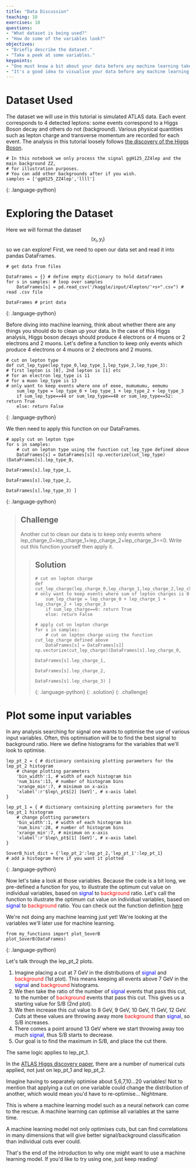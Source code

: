 ```yaml
---
title: "Data Discussion"
teaching: 10
exercises: 10
questions:
- "What dataset is being used?"
- "How do some of the variables look?"
objectives:
- "Briefly describe the dataset."
- "Take a peek at some variables."
keypoints:
- "One must know a bit about your data before any machine learning takes place."
- "It's a good idea to visualise your data before any machine learning takes place."
---
```


# Dataset Used

The dataset we will use in this tutorial is simulated ATLAS data. Each event corresponds to 4 detected leptons: some events correspond to a Higgs Boson decay and others do not (background). Various physical quantities such as lepton charge and transverse momentum are recorded for each event. The analysis in this tutorial loosely follows [the discovery of the Higgs Boson](https://www.sciencedirect.com/science/article/pii/S037026931200857X).

~~~
# In this notebook we only process the signal ggH125_ZZ4lep and the main background ZZ,
# for illustration purposes.
# You can add other backgrounds after if you wish.
samples = ['ggH125_ZZ4lep','llll']
~~~
{: .language-python}

# Exploring the Dataset

Here we will format the dataset $$(x_i, y_i)$$ so we can explore! First, we need to open our data set and read it into pandas DataFrames.

~~~
# get data from files

DataFrames = {} # define empty dictionary to hold dataframes
for s in samples: # loop over samples
    DataFrames[s] = pd.read_csv('/kaggle/input/4lepton/'+s+".csv") # read .csv file

DataFrames # print data
~~~
{: .language-python}

Before diving into machine learning, think about whether there are any things you should do to clean up your data. In the case of this Higgs analysis, Higgs boson decays should produce 4 electrons or 4 muons or 2 electrons and 2 muons. Let's define a function to keep only events which produce 4 electrons or 4 muons or 2 electrons and 2 muons.

~~~
# cut on lepton type
def cut_lep_type(lep_type_0,lep_type_1,lep_type_2,lep_type_3):
# first lepton is [0], 2nd lepton is [1] etc
# for an electron lep_type is 11
# for a muon lep_type is 13
# only want to keep events where one of eeee, mumumumu, eemumu
    sum_lep_type = lep_type_0 + lep_type_1 + lep_type_2 + lep_type_3
    if sum_lep_type==44 or sum_lep_type==48 or sum_lep_type==52: return True
    else: return False
~~~
{: .language-python}

We then need to apply this function on our DataFrames.

~~~
# apply cut on lepton type
for s in samples:
    # cut on lepton type using the function cut_lep_type defined above
    DataFrames[s] = DataFrames[s][ np.vectorize(cut_lep_type)(DataFrames[s].lep_type_0,
                              		                      DataFrames[s].lep_type_1,
                                          	              DataFrames[s].lep_type_2,
                                                  	      DataFrames[s].lep_type_3) ]
~~~
{: .language-python}

> ## Challenge
> Another cut to clean our data is to keep only events where lep_charge_0+lep_charge_1+lep_charge_2+lep_charge_3==0.
> Write out this function yourself then apply it.
>
> > ## Solution
> >
> > ~~~
> > # cut on lepton charge
> > def cut_lep_charge(lep_charge_0,lep_charge_1,lep_charge_2,lep_charge_3):
> > # only want to keep events where sum of lepton charges is 0
> >     sum_lep_charge = lep_charge_0 + lep_charge_1 + lep_charge_2 + lep_charge_3
> >     if sum_lep_charge==0: return True
> >     else: return False
> >
> > # apply cut on lepton charge
> > for s in samples:
> >     # cut on lepton charge using the function cut_lep_charge defined above
> >     DataFrames[s] = DataFrames[s][ np.vectorize(cut_lep_charge)(DataFrames[s].lep_charge_0,
> >                                                     	    DataFrames[s].lep_charge_1,
> >                                                     	    DataFrames[s].lep_charge_2,
> >                                                     	    DataFrames[s].lep_charge_3) ]
> > ~~~
> > {: .language-python}
> {: .solution}
{: .challenge}

# Plot some input variables

In any analysis searching for signal one wants to optimise the use of various input variables. Often, this optimisation will be to find the best signal to background ratio. Here we define histograms for the variables that we'll look to optimise.

~~~
lep_pt_2 = { # dictionary containing plotting parameters for the lep_pt_2 histogram
    # change plotting parameters
    'bin_width':1, # width of each histogram bin
    'num_bins':13, # number of histogram bins
    'xrange_min':7, # minimum on x-axis
    'xlabel':r'$lep\_pt$[2] [GeV]', # x-axis label
}

lep_pt_1 = { # dictionary containing plotting parameters for the lep_pt_1 histogram
    # change plotting parameters
    'bin_width':1, # width of each histogram bin
    'num_bins':28, # number of histogram bins
    'xrange_min':7, # minimum on x-axis
    'xlabel':r'$lep\_pt$[1] [GeV]', # x-axis label
}

SoverB_hist_dict = {'lep_pt_2':lep_pt_2,'lep_pt_1':lep_pt_1}
# add a histogram here if you want it plotted
~~~
{: .language-python}

Now let's take a look at those variables. Because the code is a bit long, we pre-defined a function for you, to illustrate the optimum cut value on individual variables, based on <span style="color:blue">signal</span> to <span style="color:red">background</span> ratio. Let's call the function to illustrate the optimum cut value on individual variables, based on <span style="color:blue">signal</span> to <span style="color:red">background</span> ratio. You can check out the function definition [here](https://www.kaggle.com/meirinevans/my-functions/edit)

We're not doing any machine learning just yet! We're looking at the variables we'll later use for machine learning.

~~~
from my_functions import plot_SoverB
plot_SoverB(DataFrames)
~~~
{: .language-python}

Let's talk through the lep_pt_2 plots.
1. Imagine placing a cut at 7 GeV in the distributions of <span style="color:blue">signal</span> and <span style="color:red">background</span> (1st plot). This means keeping all events above 7 GeV in the <span style="color:blue">signal</span> and <span style="color:red">background</span> histograms.
2. We then take the ratio of the number of <span style="color:blue">signal</span> events that pass this cut, to the number of <span style="color:red">background</span> events that pass this cut. This gives us a starting value for S/B (2nd plot).
3. We then increase this cut value to 8 GeV, 9 GeV, 10 GeV, 11 GeV, 12 GeV. Cuts at these values are throwing away more <span style="color:red">background</span> than <span style="color:blue">signal</span>, so S/B increases.
4. There comes a point around 13 GeV where we start throwing away too much <span style="color:blue">signal</span>, thus S/B starts to decrease.
5. Our goal is to find the maximum in S/B, and place the cut there.

The same logic applies to lep_pt_1.

In the [ATLAS Higgs discovery paper](https://www.sciencedirect.com/science/article/pii/S037026931200857X), there are a number of numerical cuts applied, not just on lep_pt_1 and lep_pt_2.

Imagine having to separately optimise about 5,6,7,10...20 variables! Not to mention that applying a cut on one variable could change the distribution of another, which would mean you'd have to re-optimise... Nightmare.

This is where a machine learning model such as a neural network can come to the rescue. A machine learning can optimise all variables at the same time.

A machine learning model not only optimises cuts, but can find correlations in many dimensions that will give better signal/background classification than individual cuts ever could.

That's the end of the introduction to why one might want to use a machine learning model. If you'd like to try using one, just keep reading!
